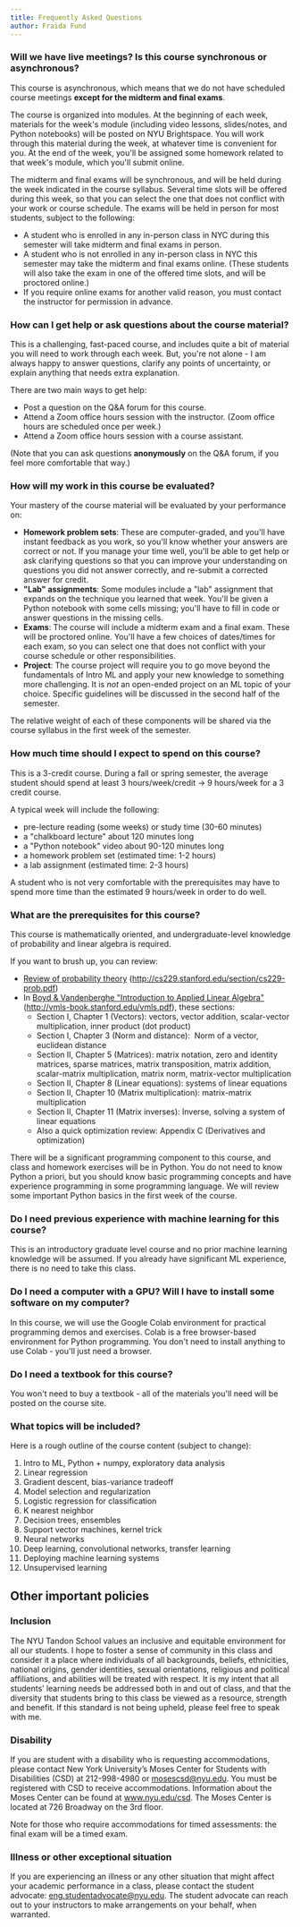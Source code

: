 ```yaml
---
title: Frequently Asked Questions
author: Fraida Fund
---
```


### Will we have live meetings? Is this course synchronous or asynchronous? 

This course is asynchronous, which means that we do not have scheduled course meetings **except for the midterm and final exams**. 

The course is organized into modules. At the beginning of each week, materials for the week's 
module (including video lessons, slides/notes, and Python notebooks) will be posted 
on NYU Brightspace. You will work through this material during the week, at whatever
time is convenient for you. At the end of the week, you'll be assigned some homework 
related to that week's module, which you'll submit online.

The midterm and final exams will be synchronous, and will be held during the week indicated in the course syllabus. Several time slots will be offered during this week, so that you can select the one that does not conflict with your work or course schedule. The exams will be held in person for most students, subject to the following:

* A student who is enrolled in any in-person class in NYC during this semester will take midterm and final exams in person. 
* A student who is not enrolled in any in-person class in NYC this semester may take the midterm and final exams online. (These students will also take the exam in one of the offered time slots, and will be proctored online.)
* If you require online exams for another valid reason, you must contact the instructor for permission in advance.


### How can I get help or ask questions about the course material?

This is a challenging, fast-paced course, and includes quite a bit of material you will need to work through each week. But, you're not alone - I am  always happy to answer questions, clarify any points of uncertainty, or explain anything that needs extra explanation. 

There are two main ways to get help:

* Post a question on the Q&A forum for this course. 
* Attend a Zoom office hours session with the instructor. (Zoom office hours are scheduled once per week.)
* Attend a Zoom office hours session with a course assistant. 

(Note that you can ask questions **anonymously** on the Q&A forum, if you feel more comfortable that way.)

### How will my work in this course be evaluated?

Your mastery of the course material will be evaluated by your performance on:

* **Homework problem sets**: These are computer-graded, and you'll have instant feedback as you work, so you'll know whether your answers are correct or not. If you manage your time well, you'll be able to get help or ask clarifying questions so that you can improve your understanding on questions you did not answer correctly, and re-submit a corrected answer for credit.
* **"Lab" assignments**: Some modules include a "lab" assignment that expands on the technique you learned that week. You'll be given a Python notebook with some cells missing; you'll have to fill in code or answer questions in the missing cells.
* **Exams**: The course will include a midterm exam and a final exam. These will be proctored online. You'll have a few choices of dates/times for each exam, so you can select one that does not conflict with your course schedule or other responsibilities.
* **Project**: The course project will require you to go move beyond the fundamentals of Intro ML and apply your new knowledge to something more challenging. It is *not* an open-ended project on an ML topic of your choice. Specific guidelines will be discussed in the second half of the semester.

The relative weight of each of these components will be shared via the course syllabus in the first week of the semester.

### How much time should I expect to spend on this course?

This is a 3-credit course.  During a fall or spring semester, the average student should spend at least 3 hours/week/credit → 9 hours/week for a 3 credit course.

A typical week will include the following:

 - pre-lecture reading (some weeks) or study time (30-60 minutes)
 - a "chalkboard lecture" about 120 minutes long
 - a "Python notebook" video about 90-120 minutes long
 - a homework problem set (estimated time: 1-2 hours)
 - a lab assignment (estimated time: 2-3 hours)

 A student who is not very comfortable with the prerequisites may have to spend more time than the estimated 9 hours/week in order to do well. 


### What are the prerequisites for this course? 

This course is mathematically oriented, and undergraduate-level
knowledge of probability and linear algebra is required.

If you want to brush up, you can review:

-   [Review of probability
    theory](http://cs229.stanford.edu/section/cs229-prob.pdf) (http://cs229.stanford.edu/section/cs229-prob.pdf)
-   In [Boyd & Vandenberghe "Introduction to Applied Linear
    Algebra"](http://vmls-book.stanford.edu/vmls.pdf) (http://vmls-book.stanford.edu/vmls.pdf), these sections:
    -   Section I, Chapter 1 (Vectors): vectors, vector addition,
        scalar-vector multiplication, inner product (dot product)
    -   Section I, Chapter 3 (Norm and distance):  Norm of a vector,
        euclidean distance 
    -   Section II, Chapter 5 (Matrices): matrix notation, zero and
        identity matrices, sparse matrices, matrix transposition, matrix
        addition, scalar-matrix multiplication, matrix norm,
        matrix-vector multiplication
    -   Section II, Chapter 8 (Linear equations): systems of linear
        equations
    -   Section II, Chapter 10 (Matrix multiplication): matrix-matrix
        multiplication
    -   Section II, Chapter 11 (Matrix inverses): Inverse, solving a
        system of linear equations
    -   Also a quick optimization review: Appendix C (Derivatives and
        optimization)

There will be a significant programming component to this course, and
class and homework exercises will be in Python. You do not need to know
Python a priori, but you should know basic programming concepts and have
experience programming in some programming language. We will review 
some important Python basics in the first week of the course.

### Do I need previous experience with machine learning for this course? 

This is an introductory graduate level course and no prior machine
learning knowledge will be assumed. If you already have significant ML
experience, there is no need to take this class.

### Do I need a computer with a GPU? Will I have to install some software on my computer? 

In this course, we will use the Google Colab environment for practical
programming demos and exercises. Colab is a free browser-based
environment for Python programming. You don't need to install anything
to use Colab - you'll just need a browser.

### Do I need a textbook for this course?

You won't need to buy a textbook - all of the materials you'll need
will be posted on the course site.

### What topics will be included?

Here is a rough outline of the course content (subject to change):

1. Intro to ML, Python + numpy, exploratory data analysis
2. Linear regression
3. Gradient descent, bias-variance tradeoff 
4. Model selection and regularization
5. Logistic regression for classification
6. K nearest neighbor
7. Decision trees, ensembles
8. Support vector machines, kernel trick
9. Neural networks
10. Deep learning, convolutional networks, transfer learning
11. Deploying machine learning systems
12. Unsupervised learning 

## Other important policies 

### Inclusion

The NYU Tandon School values an inclusive and equitable environment for all our students. I hope to foster a sense of community in this class and consider it a place where individuals of all backgrounds, beliefs, ethnicities, national origins, gender identities, sexual orientations, religious and political affiliations, and abilities will be treated with respect. It is my intent that all students’ learning needs be addressed both in and out of class, and that the diversity that students bring to this class be viewed as a resource, strength and benefit. If this standard is not being upheld, please feel free to speak with me.

### Disability

If you are student with a disability who is requesting accommodations, please contact New York University’s Moses Center for Students with Disabilities (CSD) at 212-998-4980 or mosescsd@nyu.edu.  You must be registered with CSD to receive accommodations.  Information about the Moses Center can be found at www.nyu.edu/csd. The Moses Center is located at 726 Broadway on the 3rd floor.

Note for those who require accommodations for timed assessments: the final exam will be a timed exam.

### Illness or other exceptional situation

If you are experiencing an illness or any other situation that might affect your academic performance in a class, please contact the student advocate: eng.studentadvocate@nyu.edu. The student advocate can reach out to your instructors to make arrangements on your behalf, when warranted.
